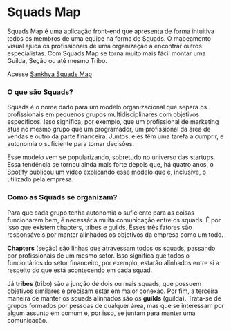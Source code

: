 # Squads Map

Squads Map é uma aplicação front-end que apresenta de forma intuitiva todos os membros de uma equipe na forma de Squads. O mapeamento visual ajuda os profissionais de uma organização a encontrar outros especialistas. Com Squads Map se torna muito mais fácil montar uma Guilda, Seção ou até mesmo Tribo.

Acesse
[Sankhya Squads Map](http://sankhya-squads.s3-website-us-east-1.amazonaws.com)

### O que são Squads?

Squads é o nome dado para um modelo organizacional que separa os profissionais em pequenos grupos multidisciplinares com objetivos específicos. Isso significa, por exemplo, que um profissional de marketing atua no mesmo grupo que um programador, um profissional da área de vendas e outro da parte financeira. Juntos, eles têm uma tarefa a cumprir, e autonomia o suficiente para tomar decisões.

Esse modelo vem se popularizando, sobretudo no universo das startups. Essa tendência se tornou ainda mais forte depois que, há quatro anos, o Spotify publicou um [vídeo](https://labs.spotify.com/2014/03/27/spotify-engineering-culture-part-1/) explicando esse modelo que é, inclusive, o utilizado pela empresa.

### Como as Squads se organizam?

Para que cada grupo tenha autonomia o suficiente para as coisas funcionarem bem, é necessária muita comunicação entre os squads. É por isso que existem chapters, tribes e guilds. Esses três fatores são responsáveis por manter alinhados os objetivos da empresa como um todo.

**Chapters** (seção) são linhas que atravessam todos os squads, passando por profissionais de um mesmo setor. Isso significa que todos o funcionários do setor financeiro, por exemplo, estarão alinhados entre si a respeito do que está acontecendo em cada squad.

Já **tribes** (tribo) são a junção de dois ou mais squads, que possuem objetivos similares e precisam estar em maior conexão. Por fim, a terceira maneira de manter os squads alinhados são os **guilds** (guilda). Trata-se de grupos formados por pessoas de qualquer área, mas que se interessam por algum assunto em comum e, por isso, se juntam para manter uma comunicação.

